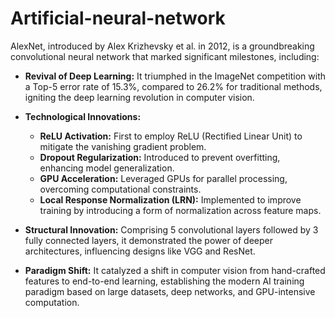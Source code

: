# Artificial-neural-network
AlexNet, introduced by Alex Krizhevsky et al. in 2012, is a groundbreaking convolutional neural network that marked significant milestones, including:

- **Revival of Deep Learning:**
  It triumphed in the ImageNet competition with a Top-5 error rate of 15.3%, compared to 26.2% for traditional methods, igniting the deep learning revolution in computer vision.

- **Technological Innovations:**
  - **ReLU Activation:** First to employ ReLU (Rectified Linear Unit) to mitigate the vanishing gradient problem.
  - **Dropout Regularization:** Introduced to prevent overfitting, enhancing model generalization.
  - **GPU Acceleration:** Leveraged GPUs for parallel processing, overcoming computational constraints.
  - **Local Response Normalization (LRN):** Implemented to improve training by introducing a form of normalization across feature maps.

- **Structural Innovation:**
  Comprising 5 convolutional layers followed by 3 fully connected layers, it demonstrated the power of deeper architectures, influencing designs like VGG and ResNet.

- **Paradigm Shift:**
  It catalyzed a shift in computer vision from hand-crafted features to end-to-end learning, establishing the modern AI training paradigm based on large datasets, deep networks, and GPU-intensive computation.
